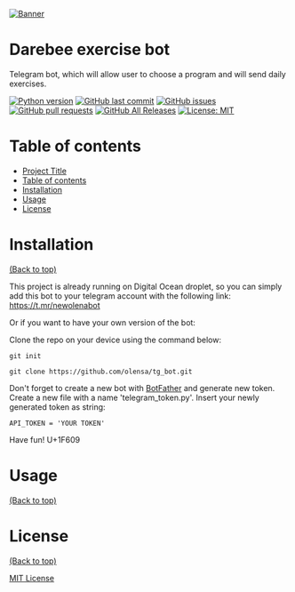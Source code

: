 [![Banner](https://user-images.githubusercontent.com/72365541/116121354-844ae600-a68e-11eb-983f-c70543b180d6.png)](https://darebee.com/)

# Darebee exercise bot

Telegram bot, which will allow user to choose a program and will send daily exercises.

<!-- Some badges from shields.io-->
[![Python version](https://img.shields.io/pypi/pyversions/3)](https://www.python.org/download/releases/3.0/) [![GitHub last commit](https://img.shields.io/github/last-commit/olensa/tg_bot)](https://github.com/olensa/tg_bot) [![GitHub issues](https://img.shields.io/github/issues-raw/olensa/tg_bot)](https://github.com/olensa/tg_bot/issues) [![GitHub pull requests](https://img.shields.io/github/issues-pr/olensa/tg_bot)](https://github.com/olensa/tg_bot/pulls) [![GitHub All Releases](https://img.shields.io/github/downloads/olensa/tg_bot/total)](https://github.com/olensa/tg_bot/releases) [![License: MIT](https://img.shields.io/badge/License-MIT-green.svg)](https://github.com/olensa/tg_bot/blob/main/LICENSE.txt)



# Table of contents

- [Project Title](#project-title)
- [Table of contents](#table-of-contents)
- [Installation](#installation)
- [Usage](#usage)
- [License](#license)

# Installation
[(Back to top)](#table-of-contents)

This project is already running on Digital Ocean droplet, so you can simply add this bot to your telegram account with the following link:
https://t.mr/newolenabot

Or if you want to have your own version of the bot:

Clone the repo on your device using the command below:

```git init```

```git clone https://github.com/olensa/tg_bot.git``` 

Don't forget to create a new bot with [BotFather](https://t.me/botfather) and generate new token.
Create a new file with a name 'telegram_token.py'. Insert your newly generated token as string:

```API_TOKEN = 'YOUR TOKEN' ```


Have fun! U+1F609

# Usage
[(Back to top)](#table-of-contents)

<!-- This is optional and it is used to give the user info on how to use the project after installation. This could be added in the Installation section also. -->

<!--# Development
[(Back to top)](#table-of-contents)-->

<!--# Contribute
[(Back to top)](#table-of-contents)-->

<!--### Sponsor
[(Back to top)](#table-of-contents)-->

<!--### Adding new features or fixing bugs
[(Back to top)](#table-of-contents)-->

# License
[(Back to top)](#table-of-contents)

[MIT License](https://opensource.org/licenses/MIT)

<!--# Footer
[(Back to top)](#table-of-contents)-->

